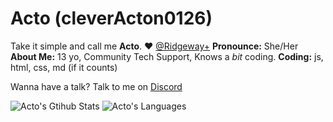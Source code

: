 # Acto (cleverActon0126)

Take it simple and call me **Acto**.
:heart: [@Ridgeway+](https://github.com/ridgewayPlus/)
**Pronounce:** She/Her
**About Me:** 13 yo, Community Tech Support, Knows a *bit* coding.
**Coding:** js, html, css, md (if it counts)

Wanna have a talk? Talk to me on [Discord](https://discord.gg/chu6YcA)

![Acto's Gtihub Stats](https://github-readme-stats.vercel.app/api?username=cleverActon0126&show_icons=true&theme=radical)
![Acto's Languages](https://github-readme-stats.vercel.app/api/top-langs/?username=cleverActon0126&show_icons=true&theme=radical)
